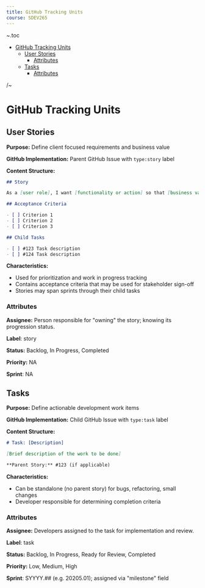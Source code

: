 ```yaml
---
title: GitHub Tracking Units
course: SDEV265
---
```


~.toc

- [GitHub Tracking Units](#github-tracking-units)
  - [User Stories](#user-stories)
    - [Attributes](#attributes)
  - [Tasks](#tasks)
    - [Attributes](#attributes-1)

/~

# GitHub Tracking Units

## User Stories

**Purpose:** Define client focused requirements and business value

**GitHub Implementation:** Parent GitHub Issue with `type:story` label

**Content Structure:**

```markdown
## Story

As a [user role], I want [functionality or action] so that [business value].

## Acceptance Criteria

- [ ] Criterion 1
- [ ] Criterion 2
- [ ] Criterion 3

## Child Tasks

- [ ] #123 Task description
- [ ] #124 Task description
```

**Characteristics:**

- Used for prioritization and work in progress tracking
- Contains acceptance criteria that may be used for stakeholder sign-off
- Stories may span sprints through their child tasks

### Attributes

**Assignee:** Person responsible for "owning" the story; knowing its progression status.

**Label**: story

**Status:** Backlog, In Progress, Completed

**Priority:** NA

**Sprint**: NA

## Tasks

**Purpose:** Define actionable development work items

**GitHub Implementation:** Child GitHub Issue with `type:task` label

**Content Structure:**

```markdown
# Task: [Description]

[Brief description of the work to be done]

**Parent Story:** #123 (if applicable)
```

**Characteristics:**

- Can be standalone (no parent story) for bugs, refactoring, small changes
- Developer responsible for determining completion criteria

### Attributes

**Assignee:** Developers assigned to the task for implementation and review.

**Label**: task

**Status:** Backlog, In Progress, Ready for Review, Completed

**Priority:** Low, Medium, High

**Sprint**: SYYYY.## (e.g. 20205.01); assigned via "milestone" field
